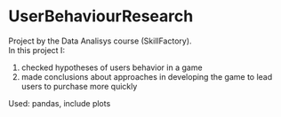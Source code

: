 # UserBehaviourResearch
Project by the Data Analisys course (SkillFactory).
<br>In this project I:
  1. checked hypotheses of users behavior in a game 
  2. made conclusions about approaches in developing the game to lead users to purchase more quickly

Used: pandas, include plots
